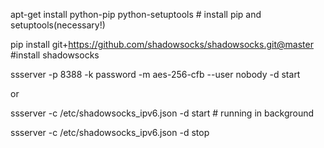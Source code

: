 apt-get install python-pip python-setuptools	# install pip and setuptools(necessary!)

pip install git+https://github.com/shadowsocks/shadowsocks.git@master	#install shadowsocks


ssserver -p 8388 -k password -m aes-256-cfb --user nobody -d start

or

ssserver -c /etc/shadowsocks_ipv6.json -d start	# running in background

ssserver -c /etc/shadowsocks_ipv6.json -d stop

